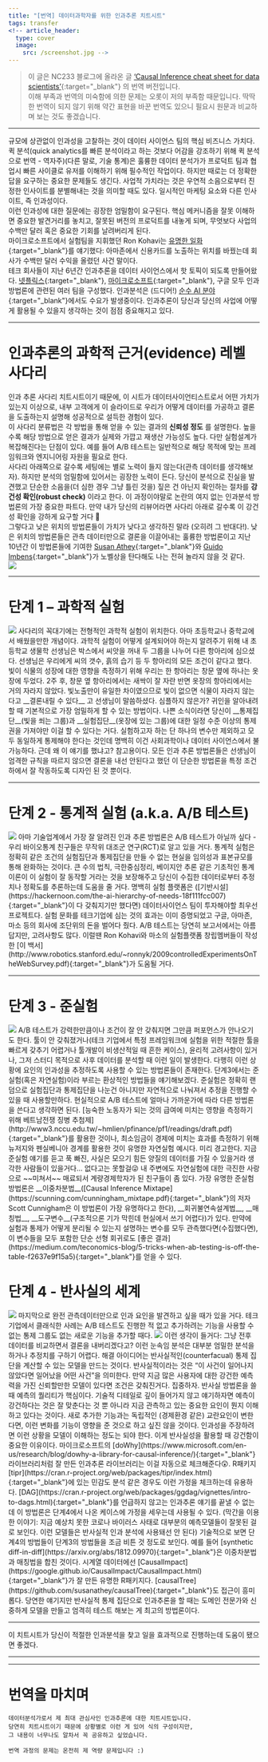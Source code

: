 ```yaml
---
title: "[번역] 데이터과학자를 위한 인과추론 치트시트"
tags: transfer
<!-- article_header:
  type: cover
  image:
    src: /screenshot.jpg -->
---
```


> 이 글은 NC233 블로그에 올라온 글 [‘Causal Inference cheat sheet for data scientists’](https://nc233.com/tag/causal-inference/){:target="_blank"} 의 번역 버전입니다.   
> 이해 부족과 번역의 미숙함에 의한 문제는 오롯이 저의 부족함 때문입니다. 딱딱한 번역이 되지 않기 위해 약간 표현을 바꾼 번역도 있으니 필요시 원문과 비교하며 보는 것도 좋겠습니다.  

---
규모에 상관없이 인과성을 고찰하는 것이 데이터 사이언스 팀의 핵심 비즈니스 가치다.  
퀵 분석(quick analytics를 빠른 분석이라고 하는 것보다 어감을 강조하기 위해 퀵 분석으로 번역 - 역자주)(다른 말로, 기술 통계)은 훌륭한 데이터 분석가가 프로덕트 팀과 협업시 빠른 사이클로 유저를 이해하기 위해 필수적인 작업이다. 하지만 때로는 더 정확한 답을 요구하는 중요한 문제들도 생긴다. 사업적 가치라는 것은 우연적 소음으로부터 진정한 인사이트를 분별해내는 것을 의미할 때도 있다. 일시적인 마케팅 요소와 다른 인사이트, 즉 인과성이다.  
이런 인과성에 대한 질문에는 굉장한 엄밀함이 요구된다. 핵심 메커니즘을 잘못 이해하면 중요한 발견거리를 놓치고, 잘못된 버전의 프로덕트를 내놓게 되며, 무엇보다 사업의 수백만 달러 혹은 중요한 기회를 날려버리게 된다.  
마이크로소프트에서 실험팀을 지휘했던 Ron Kohavi는 [유명한 일화](https://hbr.org/2017/09/the-surprising-power-of-online-experiments){:target="_blank"}를 얘기했다: 아마존에서 신용카드를 노출하는 위치를 바꿨는데 회사가 수백만 달러 수익을 올렸던 사건 말이다.  
테크 회사들이 지난 6년간 인과추론을 데이터 사이언스에서 핫 토픽이 되도록 만들어왔다. [넷플릭스](https://www.youtube.com/watch?v=IlcQzO-enJg){:target="_blank"}, [마이크로소프트](https://www.microsoft.com/en-us/research/blog/dowhy-a-library-for-causal-inference/){:target="_blank"}, 구글 모두 인과 방법론에 관련된 여러 팀을 구성했다. 인과분석은 (드디어!) [순수 AI 분야](https://www.wired.com/story/ai-pioneer-algorithms-understand-why/){:target="_blank"}에서도 수요가 발생중이다. 인과추론이 당신과 당신의 사업에 어떻게 활용될 수 있을지 생각하는 것이 점점 중요해지고 있다.  

---
# 인과추론의 과학적 근거(evidence) 레벨 사다리
인과 추론 사다리 치트시트이기 때문에, 이 시트가 데이터사이언티스트로서 어떤 가치가 있는지 이상으로, 내부 고객에게 이 슬라이드로 우리가 어떻게 데이터를 가공하고 결론을 도출하는지 설명해 성공적으로 설득한 경험이 있다.  
이 사다리 분류법은 각 방법을 통해 얻을 수 있는 결과의 __신뢰성 정도__ 를 설명한다. 높을수록 해당 방법으로 얻은 결과가 실제와 가깝고 재생산 가능성도 높다. 다만 실험설계가 복잡해진다는 단점이 있다. 예를 들어 A/B 테스트는 일반적으로 해당 목적에 맞는 프레임워크와 엔지니어링 자원을 필요로 한다.  
사다리 아래쪽으로 갈수록 세팅에는 별로 노력이 들지 않는다(관측 데이터를 생각해보자). 하지만 분석의 엄밀함에 있어서는 굉장한 노력이 든다. 당신이 분석으로 진실을 발견했고 단순한 소음을(더 심한 경우 그냥 틀린 것을) 짚은 건 아닌지 확인하는 절차를 __강건성 확인(robust check)__ 이라고 한다. 이 과정이야말로 논란의 여지 없는 인과분석 방법론의 가장 중요한 파트다. 만약 내가 당신의 리뷰어라면 사다리 아래로 갈수록 이 강건성 확인을 강하게 요구할 거다 🙂  
그렇다고 낮은 위치의 방법론들이 가치가 낮다고 생각하진 말라 (오히려 그 반대다!). 낮은 위치의 방법론들은 관측 데이터만으로 결론을 이끌어내는 훌륭한 방법론이고 지난 10년간 이 방법론들에 기여한 [Susan Athey](https://athey.people.stanford.edu/){:target="_blank"}와 [Guido Imbens](https://www.gsb.stanford.edu/faculty-research/faculty/guido-w-imbens){:target="_blank"}가 노벨상을 탄다해도 나는 전혀 놀라지 않을 것 같다.  
<img src="https://nc233.com/wp-content/uploads/2020/04/causal_clues_v_moustache_export-1024x652.png">  

---
# 단계 1 – 과학적 실험
<img src="http://nc233.com/wp-content/uploads/2020/04/image-300x177.png">   
사다리의 꼭대기에는 전형적인 과학적 실험이 위치한다. 아마 초등학교나 중학교에서 배웠을만한 개념이다. 과학적 실험이 어떻게 설계되어야 하는지 알려주기 위해 내 초등학교 생물학 선생님은 박스에서 씨앗을 꺼내 두 그룹을 나누어 다른 항아리에 심으셨다. 선생님은 우리에게 씨의 갯수, 흙의 습기 등 두 항아리의 모든 조건이 같다고 했다.  
빛이 식물의 성장에 대한 영향을 측정하기 위해 우리는 한 항아리는 창문 옆에 하나는 옷장에 두었다. 2주 후, 창문 옆 항아리에서는 새싹이 잘 자란 반면 옷장의 항아리에서는 거의 자라지 않았다.  
빛노출만이 유일한 차이였으므로 빛이 없으면 식물이 자라지 않는다고 __결론내릴 수 있다__ 고 선생님이 말씀하셨다.  
심플하지 않은가? 귀인을 알아내려할 때 기본적으로 가장 엄밀하게 할 수 있는 방법이다. 나쁜 소식이라면 당신이 __통제집단__(빛을 쐬는 그룹)과 __실험집단__(옷장에 있는 그룹)에 대한 일정 수준 이상의 통제권을 가져야만 이걸 할 수 있다는 거다. 실험하고자 하는 단 하나의 변수만 제외하고 모두 동일하게 통제해야 한다는 것인데 명백히 이건 사회과학이나 데이터 사이언스에서 불가능하다.  
근데 왜 이 얘기를 했냐고? 참고용이다. 모든 인과 추론 방법론들은 선생님이 엄격한 규칙을 따르지 않으면 결론을 내선 안된다고 했던 이 단순한 방법론을 특정 조건하에서 잘 작동하도록 디자인 된 것 뿐이다.  

---
# 단계 2 - 통계적 실험 (a.k.a. A/B 테스트)
<img src="https://nc233.com/wp-content/uploads/2020/04/image-1-300x117.png">   
아마 기술업계에서 가장 잘 알려진 인과 추론 방법론은 A/B 테스트가 아닐까 싶다 - 우리 바이오통계 친구들은 무작위 대조군 연구(RCT)로 알고 있을 거다. 통계적 실험은 정확히 같은 조건의 실험집단과 통제집단을 만들 수 없는 현실을 임의성과 표본규모를 통해 완화하는 것이다. 큰 수의 법칙, 극한중심정리, 베이지안 추론 같은 기초적인 통계 이론이 이 실험이 잘 동작할 거라는 것을 보장해주고 당신이 수집한 데이터로부터 추정치나 정확도를 추론하는데 도움을 줄 거다.  
명백히 실험 플랫폼은 ([기반시설](https://hackernoon.com/the-ai-hierarchy-of-needs-18f111fcc007){:target="_blank"}이 다 갖춰지기만 했다면) 데이터사이언스 팀이 투자해야할 최우선 프로젝트다. 실험 문화를 테크기업에 심는 것의 효과는 이미 증명되었고 구글, 아마존, 마소 등의 회사에 조단위의 돈을 벌어다 줬다.  
A/B 테스트는 당연히 보고서에서는 아름답지만, 고려사항도 많다. 이럴땐 Ron Kohavi와 마소의 실험플랫폼 창립멤버들이 작성한 [이 백서](http://www.robotics.stanford.edu/~ronnyk/2009controlledExperimentsOnTheWebSurvey.pdf){:target="_blank"}가 도움될 거다.

---
# 단계 3 - 준실험
<img src="https://nc233.com/wp-content/uploads/2020/04/image-2-300x117.png">   
A/B 테스트가 강력한만큼이나 조건이 잘 안 갖춰지면 그만큼 퍼포먼스가 안나오기도 한다. 툴이 안 갖춰졌거나(테크 기업에서 특정 프레임워크에 실험을 위한 적절한 툴을 빠르게 갖추기 어렵거나 툴개발이 비생산적일 때 흔한 케이스), 윤리적 고려사항이 있거나, 그저 스터디 목적으로 사후 데이터를 분석할 때 이런 일이 발생한다. 다행히 이런 상황에 요인의 인과성을 추정하도록 사용할 수 있는 방법론들이 존재한다. 단계3에서는 준실험(혹은 자연실험)이라 부르는 환상적인 방법들을 얘기해보겠다.  
준실험은 정확히 랜덤으로 실험집단과 통제집단을 나눈건 아니지만 자연적으로 나눠져서 추정을 진행할 수 있을 때 사용할만하다. 현실적으로 A/B 테스트에 얼마나 가까운가에 따라 다른 방법론을 쓴다고 생각하면 된다. [능숙한 노동자가 되는 것의 급여에 미치는 영향을 측정하기 위해 베트남전쟁 징병 추첨제](http://www3.nccu.edu.tw/~hmlien/pfinance/pf1/readings/draft.pdf){:target="_blank"}를 활용한 것이나, 최소임금이 경제에 미치는 효과를 측정하기 위해 뉴저지와 펜실베니아 경계를 활용한 것이 유명한 자연실험 예시다.  
미리 경고한다. 지금 준실험 얘기를 듣고 푹 빠진, 사실은 모으기 힘든 양질의 데이터를 가질 수 있을거라 생각한 사람들이 있을거다... 없다고는 못할걸😜 내 주변에도 자연실험에 대한 극진한 사랑으로 ~~미쳐서~~ 매료되서 계량경제학자가 된 친구들이 좀 있다.  
가장 유명한 준실험 방법론은 __이중차분법__([Causal Inference Mixtape](https://scunning.com/cunningham_mixtape.pdf){:target="_blank"}의 저자 Scott Cunnigham은 이 방법론이 가장 유명하다고 한다), __회귀불연속설계법__, __매칭법__, __도구변수__(구조적으론 기가 막힌데 현실에서 쓰기 어렵다)가 있다. 만약에 실험과 통제가 어떻게 분리될 수 있는지 설명하는 변수를 모두 관측했다면(수집했다면), 이 변수들을 모두 포함한 단순 선형 회귀로도 [좋은 결과](https://medium.com/teconomics-blog/5-tricks-when-ab-testing-is-off-the-table-f2637e9f15a5){:target="_blank"}를 얻을 수 있다.  

# 단계 4 - 반사실의 세계
<img src="https://nc233.com/wp-content/uploads/2020/04/image-3-300x119.png">   
마지막으로 완전 관측데이터만으로 인과 요인을 발견하고 싶을 때가 있을 거다. 테크 기업에서 클래식한 사례는 A/B 테스트도 진행한 적 없고 추가하려는 기능을 사용할 수 없는 통제 그룹도 없는 새로운 기능을 추가할 때다.  
<img src="https://nc233.com/wp-content/uploads/2020/04/image-5.png">   
이런 생각이 들거다: 그냥 전후 데이터를 비교하면서 결론을 내버리겠다고? 이런 눈속임 분석은 대부분 엄밀한 분석을 하거나 추정치를 구하기 어렵다. 해결 아이디어는 반사실적인(counterfacual) 통제 집단을 계산할 수 있는 모델을 만드는 것이다. 반사실적이라는 것은 “이 사건이 일어나지 않았다면 일어났을 어떤 사건”을 의미한다. 만약 지금 많은 사용자에 대한 강건한 예측력을 가진 신뢰할만한 모델이 있다면 조건은 갖춰진거다.  
집중하자. 반사실 방법론을 쓸 때 예측의 퀄리티가 핵심이다. 기술적 디테일로 깊이 들어가지 않고 얘기하자면 예측이 강건하다는 것은 잘 맞춘다는 것 뿐 아니라 지금 관측하고 있는 중요한 요인이 뭔지 이해하고 있다는 것이다. 새로 추가한 기능과는 독립적인 (경제환경 같은) 교란요인이 변한다면, 이런 변화를 기능이 영향을 준 것으로 하고 싶진 않을 것이다. 인과성을 주장하려면 이런 상황을 모델이 이해하는 정도는 되야 한다.  
이게 반사실성을 활용할 때 강건함이 중요한 이유이다. 마이크로소프트의 [doWhy](https://www.microsoft.com/en-us/research/blog/dowhy-a-library-for-causal-inference/){:target="_blank"} 라이브러리처럼 잘 만든 인과추론 라이브러리는 이걸 자동으로 체크해준다😲. R패키지 [tipr](https://cran.r-project.org/web/packages/tipr/index.html){:target="_blank"}에 있는 민감도 분석 같은 경우도 이런 가정을 체크하는데 유용하다. [DAG](https://cran.r-project.org/web/packages/ggdag/vignettes/intro-to-dags.html){:target="_blank"}를 언급하지 않고는 인과추론 얘기를 끝낼 수 없는데 이 방법론은 단계4에서 나온 케이스에 가정을 세우는데 사용될 수 있다.  
(막간을 이용한 이야기: 지금 예상치 못한 코로나 바이러스 사태로 대부분의 예측모델들이 잘못된 걸로 보인다. 이런 모델들은 반사실적 인과 분석에 사용돼선 안 된다)  
기술적으로 보면 단계4의 방법들이 단계3의 방법들을 조금 비튼 것 정도로 보인다. 예를 들어 [synthetic diff-in-diff](https://arxiv.org/abs/1812.09970){:target="_blank"}은 이중차분법과 매칭법을 합친 것이다. 시계열 데이터에선 [CausalImpact](https://google.github.io/CausalImpact/CausalImpact.html){:target="_blank"}가 잘 만든 유명한 R패키지다. [causalTree](https://github.com/susanathey/causalTree){:target="_blank"}도 접근이 흥미롭다. 당연한 얘기지만 반사실적 통제 집단으로 인과추론을 할 때는 도메인 전문가와 신중하게 모델을 만들고 엄격히 테스트 해보는 게 최고의 방법론이다.  

---
이 치트시트가 당신이 적절한 인과분석을 찾고 일을 효과적으로 진행하는데 도움이 됐으면 좋겠다.  

---
---
# 번역을 마치며
```
데이터분석가로서 제 최대 관심사인 인과추론에 대한 치트시트입니다.  
당연히 치트시트이기 때문에 상황별로 이런 게 있어 식의 구성이지만,  
그 내용이 너무나도 알차서 꼭 공유하고 싶었습니다.

번역 과정의 문제는 온전히 제 역량 문제입니다 :)  
```
